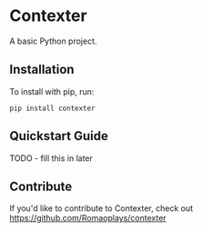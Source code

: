 Contexter
======

A basic Python project.

Installation
------------

To install with pip, run:

    pip install contexter

Quickstart Guide
----------------

TODO - fill this in later

Contribute
----------

If you'd like to contribute to Contexter, check out https://github.com/Romaoplays/contexter
